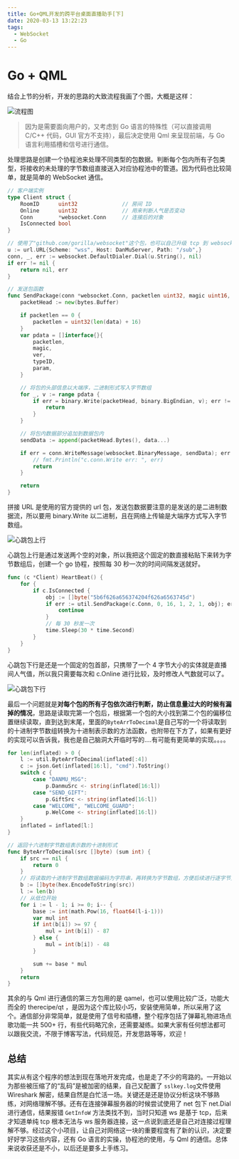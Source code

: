 ```yaml
---
title: Go+QML开发的跨平台桌面直播助手[下]
date: 2020-03-13 13:22:23
tags:
  - WebSocket
  - Go
---
```


# Go + QML

结合上节的分析，开发的思路的大致流程我画了个图，大概是这样：

![流程图](https://blogimagee.oss-cn-beijing.aliyuncs.com/images/go_qml_flowchart.png)

> 因为是需要面向用户的，又考虑到 Go 语言的特殊性（可以直接调用 C/C++ 代码，GUI 官方不支持），最后决定使用 Qml 来呈现前端，与 Go 语言利用插槽和信号进行通信。

处理思路是创建一个协程池来处理不同类型的包数据。判断每个包内所有子包类型，将接收的未处理的字节数组直接送入对应协程池中的管道。因为代码也比较简单，就是简单的 WebSocket 通信。

```go
// 客户端实例
type Client struct {
	RoomID      uint32				// 房间 ID
	Online      uint32				// 用来判断人气是否变动
	Conn        *websocket.Conn		// 连接后的对象
	IsConnected bool
}
```

```go
// 使用了"github.com/gorilla/websocket"这个包，也可以自己升级 tcp 到 websocket
u := url.URL{Scheme: "wss", Host: DanMuServer, Path: "/sub",}
conn, _, err := websocket.DefaultDialer.Dial(u.String(), nil)
if err != nil {
	return nil, err
}

// 发送包函数
func SendPackage(conn *websocket.Conn, packetlen uint32, magic uint16, ver uint16, typeID uint32, param uint32, data []byte) (err error) {
	packetHead := new(bytes.Buffer)

	if packetlen == 0 {
		packetlen = uint32(len(data) + 16)
	}
	var pdata = []interface{}{
		packetlen,
		magic,
		ver,
		typeID,
		param,
	}

	// 将包的头部信息以大端序，二进制形式写入字节数组
	for _, v := range pdata {
		if err = binary.Write(packetHead, binary.BigEndian, v); err != nil {
			return
		}
	}

	// 将包内数据部分追加到数据包内
	sendData := append(packetHead.Bytes(), data...)

	if err = conn.WriteMessage(websocket.BinaryMessage, sendData); err != nil {
		// fmt.Println("c.conn.Write err: ", err)
		return
	}

	return
}
```

拼接 URL 是使用的官方提供的 url 包，发送包数据要注意的是发送的是二进制数据流，所以要用 binary.Write 以二进制，且在网络上传输是大端序方式写入字节数组。

![心跳包上行](https://blogimagee.oss-cn-beijing.aliyuncs.com/images/up.png)

心跳包上行是通过发送两个空的对象，所以我把这个固定的数直接粘贴下来转为字节数组后，创建一个 go 协程，按照每 30 秒一次的时间间隔发送就好。

```go
func (c *Client) HeartBeat() {
	for {
		if c.IsConnected {
			obj := []byte("5b6f626a656374204f626a6563745d")
			if err := util.SendPackage(c.Conn, 0, 16, 1, 2, 1, obj); err != nil {
				continue
			}
            // 每 30 秒发一次
			time.Sleep(30 * time.Second)
		}
	}
}
```

心跳包下行是还是一个固定的包首部，只携带了一个 4 字节大小的实体就是直播间人气值，所以我只需要每次和 c.Online 进行比较，及时修改人气数就可以了。

![心跳包下行](https://blogimagee.oss-cn-beijing.aliyuncs.com/images/down.png)

最后一个问题就是**对每个包的所有子包依次进行判断，防止信息量过大的时候有漏掉的情况**，思路是读取完第一个包后，根据第一个包的大小找到第二个包的偏移位置继续读取，直到达到末尾，里面的`ByteArrToDecimal`是自己写的一个将读取到的十进制字节数组转换为十进制表示数的方法函数，也附带在下方了，如果有更好的实现可以告诉我，我也是自己脑洞大开临时写的....有可能有更简单的实现。。。。

```go
for len(inflated) > 0 {
	l := util.ByteArrToDecimal(inflated[:4])
	c := json.Get(inflated[16:l], "cmd").ToString()
	switch c {
		case "DANMU_MSG":
			p.DanmuSrc <- string(inflated[16:l])
		case "SEND_GIFT":
			p.GiftSrc <- string(inflated[16:l])
		case "WELCOME", "WELCOME_GUARD":
			p.WelCome <- string(inflated[16:l])
	}
	inflated = inflated[l:]
}

// 返回十六进制字节数组表示数的十进制形式
func ByteArrToDecimal(src []byte) (sum int) {
	if src == nil {
		return 0
	}
    // 将读取的十进制字节数组数据编码为字符串，再转换为字节数组，方便后续进行逐字节处理
	b := []byte(hex.EncodeToString(src))
	l := len(b)
    // 从低位开始
	for i := l - 1; i >= 0; i-- {
		base := int(math.Pow(16, float64(l-i-1)))
		var mul int
		if int(b[i]) >= 97 {
			mul = int(b[i]) - 87
		} else {
			mul = int(b[i]) - 48
		}

		sum += base * mul
	}
	return
}
```

其余的与 Qml 进行通信的第三方包用的是 qamel，也可以使用比较广泛，功能大而全的 therecipe/qt ，是因为这个库比较小巧，安装使用简单，所以采用了这个。通信部分非常简单，就是使用了信号和插槽，整个程序包括了弹幕礼物进场点歌功能一共 500+ 行，有些代码略冗余，还需要凝练。如果大家有任何想法都可以跟我交流，不限于博客写法，代码规范，开发思路等等，欢迎！

## 总结

其实从有这个程序的想法到现在落地开发完成，也是走了不少的弯路的。一开始以为那些被压缩了的“乱码”是被加密的结果，自己又配置了 `sslkey.log`文件使用 Wireshark 解密，结果自然是白忙活一场。关键还是还是协议分析这块不够熟练，对网络理解不够。还有在连接弹幕服务器的时候尝试使用了 net 包下 net.Dial 进行通信，结果报错 `GetInfoW` 方法类找不到，当时只知道 ws 是基于 tcp，后来才知道单纯 tcp 根本无法与 ws 服务器连接，这一点说到底还是自己对连接过程理解不够。经过这个小项目，让自己对网络这一块的重要程度有了新的认识，决定要好好学习这些内容，还有 Go 语言的实操，协程池的使用，与 Qml 的通信。总体来说收获还是不小，以后还是要多上手练习。